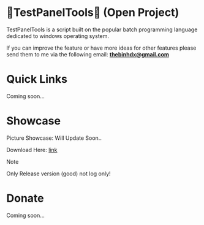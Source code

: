 # **🔨TestPanelTools🔨 (Open Project)**

TestPanelTools is a script built on the popular batch programming language dedicated to windows operating system.

If you can improve the feature or have more ideas for other features please send them to me via the following email: **thebinhdx@gmail.com**

# Quick Links
Coming soon...

# Showcase

Picture Showcase: Will Update Soon..

Download Here: [link](https://github.com/Thebinhdx/PanelTools-Project/releases/latest)
> [!NOTE]
Only Release version (good) not log only!

# Donate
Coming soon...

